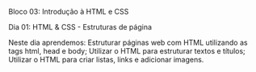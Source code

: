 Bloco 03: Introdução à HTML e CSS 

Dia 01: HTML & CSS - Estruturas de página 

Neste dia aprendemos: 
Estruturar páginas web com HTML utilizando as tags html, head e body; 
Utilizar o HTML para estruturar textos e títulos; 
Utilizar o HTML para criar listas, links e adicionar imagens. 